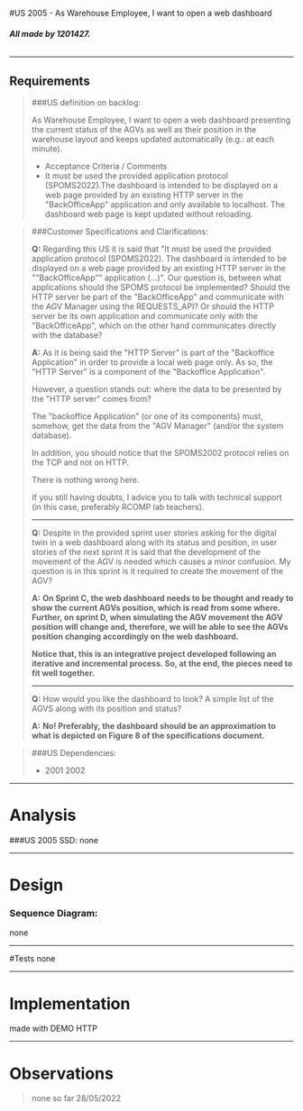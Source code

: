 #US 2005 - As Warehouse Employee, I want to open a web dashboard
###### **All made by 1201427.**

------

## Requirements

>###US definition on backlog:
>
> As Warehouse Employee, I want to open a web dashboard presenting the current status of the AGVs as well as their position in the warehouse layout and keeps updated automatically (e.g.: at each minute).
>
>- Acceptance Criteria / Comments
   >  - It must be used the provided application protocol (SPOMS2022).The 
>dashboard is intended to be displayed on a web page provided by an existing HTTP server 
>in the "BackOfficeApp" application and only available to localhost. The dashboard web page is kept updated without reloading.



>###Customer Specifications and Clarifications:
>
> **Q:** Regarding this US it is said that "It must be used the provided application protocol (SPOMS2022). The dashboard is intended to be displayed on a web page provided by an existing HTTP server in the ""BackOfficeApp"" application (...)".
>Our question is, between what applications should the SPOMS protocol be implemented? Should the HTTP server be part of the "BackOfficeApp" and communicate with the AGV Manager using the REQUESTS_API? Or should the HTTP server be its own application and communicate only with the "BackOfficeApp", which on the other hand communicates directly with the database?
>
> **A:** As it is being said the "HTTP Server" is part of the "Backoffice Application" in order to provide a local web page only. As so, the "HTTP Server" is a component of the "Backoffice Application".
>
>However, a question stands out: where the data to be presented by the "HTTP server" comes from?
>
>The "backoffice Application" (or one of its components) must, somehow, get the data from the "AGV Manager" (and/or the system database).
>
>In addition, you should notice that the SPOMS2002 protocol relies on the TCP and not on HTTP.
>
>There is nothing wrong here.
>
>If you still having doubts, I advice you to talk with technical support (in this case, preferably RCOMP lab teachers).
>
>-----
> **Q:** Despite in the provided sprint user stories asking for the digital twin in a web dashboard along with its status and position, in user stories of the next sprint it is said that the development of the movement of the AGV is needed which causes a minor confusion. My question is in this sprint is it required to create the movement of the AGV?
>
> **A:** **On Sprint C, the web dashboard needs to be thought and ready to show the current AGVs position, which is read from some where. Further, on sprint D, when simulating the AGV movement the AGV position will change and, therefore, we will be able to see the AGVs position changing accordingly on the web dashboard.**
>
> **Notice that, this is an integrative project developed following an iterative and incremental process. So, at the end, the pieces need to fit well together.**
>
>-----
> **Q:** How would you like the dashboard to look? A simple list of the AGVS along with its position and status?
>
> **A:** **No! Preferably, the dashboard should be an approximation to what is depicted on Figure 8 of the specifications document.**
>







>###US Dependencies:
>
>- 2001 2002

------
# Analysis



###US 2005 SSD:
none



------
# Design

### Sequence Diagram:
none


------
#Tests
none

------
# Implementation
made with DEMO HTTP 


------
# Observations

>none so far 28/05/2022


